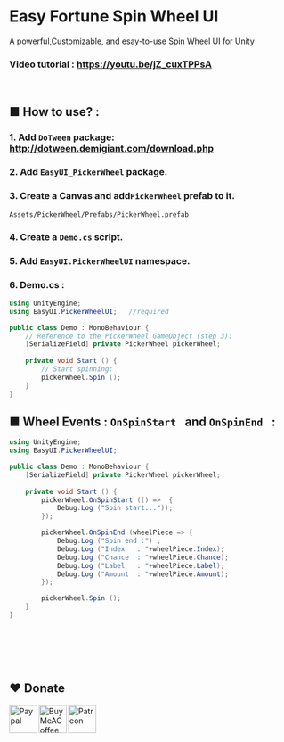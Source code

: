 
# Easy Fortune Spin Wheel UI
A powerful,Customizable, and esay-to-use Spin Wheel UI for Unity

### Video tutorial : https://youtu.be/jZ_cuxTPPsA
<br>

## ■ How to use?  :
### 1. Add ```DoTween``` package: http://dotween.demigiant.com/download.php
### 2. Add ```EasyUI_PickerWheel``` package.
### 3. Create a Canvas and add```PickerWheel``` prefab to it.
```Assets/PickerWheel/Prefabs/PickerWheel.prefab```
### 4. Create a ```Demo.cs``` script.
### 5. Add ```EasyUI.PickerWheelUI``` namespace.
### 6. Demo.cs :
```c#
using UnityEngine;
using EasyUI.PickerWheelUI;   //required

public class Demo : MonoBehaviour {
	// Reference to the PickerWheel GameObject (step 3):
	[SerializeField] private PickerWheel pickerWheel;
	
	private void Start () {
		// Start spinning:
		pickerWheel.Spin ();
	}
}
```

## ■ Wheel Events : ```OnSpinStart ```  and  ```OnSpinEnd ```  :
```c#
using UnityEngine;
using EasyUI.PickerWheelUI;

public class Demo : MonoBehaviour {
	[SerializeField] private PickerWheel pickerWheel;
	
	private void Start () {
		pickerWheel.OnSpinStart (() =>  {
			Debug.Log ("Spin start..."));
		});

		pickerWheel.OnSpinEnd (wheelPiece => {
			Debug.Log ("Spin end :") ;
			Debug.Log ("Index   : "+wheelPiece.Index);
			Debug.Log ("Chance  : "+wheelPiece.Chance);
			Debug.Log ("Label   : "+wheelPiece.Label);
			Debug.Log ("Amount  : "+wheelPiece.Amount);
		});

		pickerWheel.Spin ();
	}
}
```


<br><br>
<br><br>
## ❤️ Donate

<a href="https://paypal.me/hamzaherbou" title="https://paypal.me/hamzaherbou" target="_blank"><img align="left" height="50" src="https://www.mediafire.com/convkey/72dc/iz78ys7vtfsl957zg.jpg" alt="Paypal"></a>

<a href="https://www.buymeacoffee.com/hamzaherbou" title="https://www.buymeacoffee.com/hamzaherbou" target="_blank"><img align="left" height="50" src="https://www.mediafire.com/convkey/66bc/dg3xdk96km1pt7gzg.jpg" alt="BuyMeACoffee"></a>

<a href="https://patreon.com/herbou" title="https://patreon.com/herbou" target="_blank"><img align="left" height="50" src="https://www.mediafire.com/convkey/57b1/0h171bqmdesoljczg.jpg" alt="Patreon"></a>
